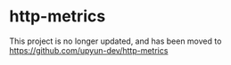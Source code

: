 # http-metrics

This project is no longer updated, and has been moved to https://github.com/upyun-dev/http-metrics
